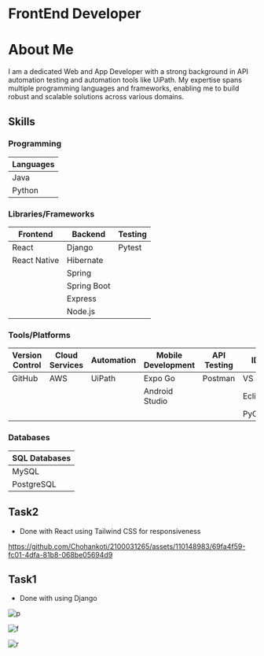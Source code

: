 # FrontEnd Developer

# About Me

I am a dedicated Web and App Developer with a strong background in API automation testing and automation tools like UiPath. My expertise spans multiple programming languages and frameworks, enabling me to build robust and scalable solutions across various domains.

## Skills

### Programming

| Languages |
|-----------|
| Java      |
| Python    |

### Libraries/Frameworks

| Frontend         | Backend          | Testing   |
|------------------|------------------|-----------|
| React            | Django           | Pytest    |
| React Native     | Hibernate        |           |
|                  | Spring           |           |
|                  | Spring Boot      |           |
|                  | Express          |           |
|                  | Node.js          |           |

### Tools/Platforms

| Version Control  | Cloud Services   | Automation | Mobile Development | API Testing | IDEs              | Design | API Documentation |
|------------------|------------------|------------|--------------------|-------------|--------------------|--------|-------------------|
| GitHub           | AWS              | UiPath     | Expo Go            | Postman     | VS Code            | Figma  | Swagger           |
|                  |                  |            | Android Studio     |             | Eclipse            |        |                   |
|                  |                  |            |                    |             | PyCharm            |        |                   |

### Databases

| SQL Databases    |
|------------------|
| MySQL            |
| PostgreSQL       |




## Task2

- Done with React using Tailwind CSS for responsiveness



https://github.com/Chohankoti/2100031265/assets/110148983/69fa4f59-fc01-4dfa-81b8-068be05694d9


## Task1

- Done with using Django



![p](https://github.com/Chohankoti/2100031265/assets/110148983/60f26f70-215f-4364-a17a-c6d0fc8decd8)

![f](https://github.com/Chohankoti/2100031265/assets/110148983/4e2956c2-df42-46dd-8a0a-4debf7e6be7c)

![r](https://github.com/Chohankoti/2100031265/assets/110148983/77a62e40-2e81-4d22-8d6e-d1338afb639a)
